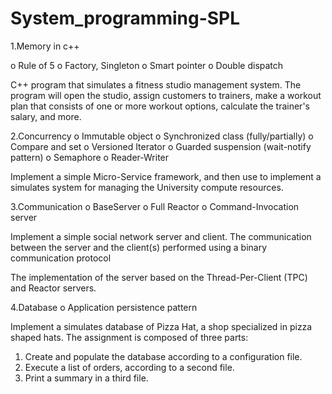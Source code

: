# System_programming-SPL

1.Memory in c++

o	Rule of 5
o	Factory, Singleton
o	Smart pointer
o	Double dispatch

C++ program that
simulates a fitness studio management system. The
program will open the studio, assign customers to trainers,
make a workout plan that consists of one or more workout
options, calculate the trainer's salary, and more.


2.Concurrency
o	Immutable object
o	Synchronized class (fully/partially)
o	Compare and set
o	Versioned Iterator
o	Guarded suspension (wait-notify pattern)
o	Semaphore
o	Reader-Writer

Implement a simple Micro-Service framework,
and then use to implement a simulates system for managing the University compute resources.

3.Communication
o	BaseServer
o	Full Reactor
o	Command-Invocation server

Implement a simple social network server and
client. The communication between the server and the client(s)
performed using a binary communication protocol

The implementation of the server based on the Thread-Per-Client
(TPC) and Reactor servers.


4.Database
o	Application persistence pattern

Implement a simulates database of Pizza Hat, a shop specialized in pizza
shaped hats. The assignment is composed of three parts:
1. Create and populate the database according to a configuration file.
2. Execute a list of orders, according to a second file.
3. Print a summary in a third file.
